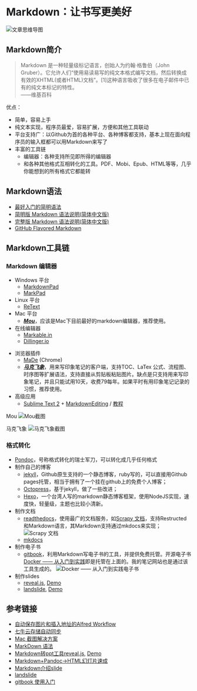 # Markdown：让书写更美好

![文章思维导图](http://wenchao-img.qiniudn.com/a53403c34c199fdd759571c2997ed910.png)

## Markdown简介

> Markdown 是一种轻量级标记语言，创始人为约翰·格鲁伯（John Gruber）。它允许人们“使用易读易写的纯文本格式编写文档，然后转换成有效的XHTML(或者HTML)文档”。[1]这种语言吸收了很多在电子邮件中已有的纯文本标记的特性。	
> ——维基百科

优点：

- 简单，容易上手
- 纯文本实现，程序员最爱，容易扩展，方便和其他工具联动
- 平台支持广：以Github为首的各种平台、各种博客都支持，基本上现在面向程序员的输入框都可以用Markdown来写了
- 丰富的工具链
	- 编辑器：各种支持所见即所得的编辑器
	- 和各种其他格式互相转化的工具。PDF、Mobi、Epub、HTML等等，几乎你能想到的所有格式它都能转
	
## Markdown语法

- [最好入门的简明语法](http://ibruce.info/2013/11/26/markdown/)
- [简明版 Markdown 语法说明(简体中文版)](http://wowubuntu.com/markdown/basic.html)
- [完整版 Markdown 语法说明(简体中文版)](http://wowubuntu.com/markdown/index.html)
- [GitHub Flavored Markdown](https://help.github.com/articles/github-flavored-markdown/)

## Markdown工具链
### Markdown 编辑器

* Windows 平台
	* [MarkdownPad](http://markdownpad.com/)
	* [MarkPad](http://code52.org/DownmarkerWPF/)
* Linux 平台
	* [ReText](http://sourceforge.net/p/retext/home/ReText/)
* Mac 平台
	* ***[Mou](http://mouapp.com/)***，应该是Mac下目前最好的markdown编辑器，推荐使用。
* 在线编辑器
	* [Markable.in](http://markable.in/)
	* [Dillinger.io](http://dillinger.io/)
- 浏览器插件
	- [MaDe](https://chrome.google.com/webstore/detail/oknndfeeopgpibecfjljjfanledpbkog) (Chrome)
	- ***[马克飞象](http://maxiang.info/)***，用来写印象笔记的客户端，支持TOC、LaTex 公式、流程图、时序图等扩展语法，支持直接从剪贴板粘贴图片。缺点是只支持用来写印象笔记，并且只能试用10天，收费79每年。如果平时有用印象笔记记录的习惯，推荐使用。
- 高级应用
	- [Sublime Text 2](http://www.sublimetext.com/2) + [MarkdownEditing](http://ttscoff.github.io/MarkdownEditing/) / [教程](http://lucifr.com/2012/07/12/markdownediting-for-sublime-text-2/)

Mou
![Mou截图](http://wenchao-img.qiniudn.com/b44ec598c54b736b5ea621112f993a21.png)

马克飞象
![马克飞象截图](http://wenchao-img.qiniudn.com/513b1b89566dd2a15935bee064221974.png)

### 格式转化

- [Pondoc](http://johnmacfarlane.net/pandoc/)，号称格式转化的瑞士军刀，可以转化成几乎任何格式
- 制作自己的博客
	- [jekyll](http://jekyllcn.com/)，Github原生支持的一个静态博客，ruby写的，可以直接用Github pages托管，相当于拥有了一个挂在github上的免费个人博客；
	- [Octopress](http://octopress.org/)，基于jekyll，做了一些改进；
	- [Hexo](http://hexo.io/index.html)，一个台湾人写的markdown静态博客框架，使用NodeJS实现，速度快，轻量级，主题也比较小清新。
- 制作文档
	- [readthedocs](https://readthedocs.org/)，使用最广的文档服务，如[Scrapy 文档](https://scrapy-chs.readthedocs.org/zh_CN/0.24/index.html)，支持Restructed和Markdown语言，其Markdown支持通过mkdocs来实现；
	![Scrapy 文档](http://wenchao-img.qiniudn.com/d2f8561a4053477b739c07572d634361.png)
	- [mkdocs](http://www.mkdocs.org/)
- 制作电子书
	- [gitbook](https://www.gitbook.com)，利用Markdown写电子书的工具，并提供免费托管。开源电子书[Docker —— 从入门到实践](http://yeasy.gitbooks.io/docker_practice/)即是托管在上面的。我的笔记网站也是通过该工具生成的。
	![Docker —— 从入门到实践电子书](http://wenchao-img.qiniudn.com/6d8b05152f4095b25b2dfc6d99d85692.png)
- 制作slides
	- [reveal.js](https://github.com/hakimel/reveal.js), [Demo](http://lab.hakim.se/reveal-js/#/)
	- [landslide](https://github.com/adamzap/landslide), [Demo](http://adamzap.com/misc/presentation.html#slide1)
	
	
## 参考链接
- [自动保存图片和插入地址的Alfred Workflow](http://www.jianshu.com/p/2dd051b0b87c)
- [七牛云存储自动同步](http://developer.qiniu.com/docs/v6/tools/qrsbox.html)
- [Mac 截图解决方案](http://zh.wikihow.com/%E5%9C%A8Mac-OS-X%E4%B8%8A%E6%88%AA%E5%8F%96%E5%B1%8F%E5%B9%95%E6%88%AA%E5%9B%BE)
- [MarkDown 语法](http://help.gitbook.io/book/markdown.html)
- [Markdown转ppt工具reveal.js](https://github.com/hakimel/reveal.js), [Demo](http://lab.hakim.se/reveal-js/#/)
- [Markdown+Pandoc→HTML幻灯片速成](http://www.soimort.org/posts/165/)
- [Markdown介绍slide](http://aleung.github.io/presentation/markdown/slides.html)
- [landslide](https://github.com/adamzap/landslide)
- [gitbook 使用入门](http://dockerpool.com/static/books/gitbook_cn/index.html)